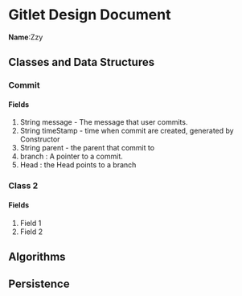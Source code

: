 # Gitlet Design Document

**Name**:Zzy

## Classes and Data Structures

### Commit

#### Fields

1. String message - The message that user commits.
2. String  timeStamp - time when commit are created, generated by Constructor
3. String parent - the parent that commit to 
4. branch : A pointer to a commit.
5. Head : the Head points to a branch 

### Class 2

#### Fields

1. Field 1
2. Field 2


## Algorithms

## Persistence

